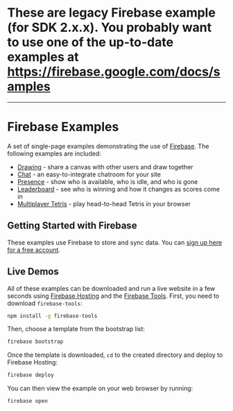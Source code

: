 # These are legacy Firebase example (for SDK 2.x.x). You probably want to use one of the up-to-date examples at https://firebase.google.com/docs/samples

---


# Firebase Examples

A set of single-page examples demonstrating the use of [Firebase](https://www.firebase.com?utm_source=examples).
The following examples are included:

* [Drawing](https://www.firebase.com/tutorial/#example/drawing) - share a canvas with other users and draw together
* [Chat](https://www.firebase.com/tutorial/#example/chat) - an easy-to-integrate chatroom for your site
* [Presence](https://www.firebase.com/tutorial/#example/presence) - show who is available, who is idle, and who is gone
* [Leaderboard](https://www.firebase.com/tutorial/#example/leaderboard) - see who is winning and how it changes as scores come in
* [Multiplayer Tetris](https://www.firebase.com/tutorial/#example/tetris) - play head-to-head Tetris in your browser


## Getting Started with Firebase

These examples use Firebase to store and sync data. You can [sign up here for a free
account](https://www.firebase.com/signup/?utm_source=examples).


## Live Demos

All of these examples can be downloaded and run a live website in a few seconds using
[Firebase Hosting](https://www.firebase.com/hosting.html) and the [Firebase
Tools](https://github.com/firebase/firebase-tools). First, you need to download `firebase-tools`:

```bash
npm install -g firebase-tools
```

Then, choose a template from the bootstrap list:

```bash
firebase bootstrap
```

Once the template is downloaded, `cd` to the created directory and deploy to Firebase Hosting:

```bash
firebase deploy
```

You can then view the example on your web browser by running:

```bash
firebase open
```
